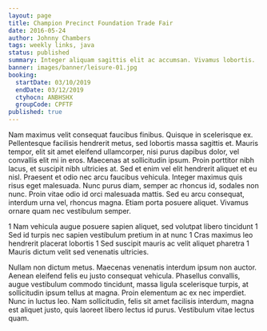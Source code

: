 ```yaml
---
layout: page
title: Champion Precinct Foundation Trade Fair
date: 2016-05-24
author: Johnny Chambers
tags: weekly links, java
status: published
summary: Integer aliquam sagittis elit ac accumsan. Vivamus lobortis.
banner: images/banner/leisure-01.jpg
booking:
  startDate: 03/10/2019
  endDate: 03/12/2019
  ctyhocn: ANBHSHX
  groupCode: CPFTF
published: true
---
```

Nam maximus velit consequat faucibus finibus. Quisque in scelerisque ex. Pellentesque facilisis hendrerit metus, sed lobortis massa sagittis et. Mauris tempor, elit sit amet eleifend ullamcorper, nisi purus dapibus dolor, vel convallis elit mi in eros. Maecenas at sollicitudin ipsum. Proin porttitor nibh lacus, et suscipit nibh ultricies at. Sed et enim vel elit hendrerit aliquet et eu nisl. Praesent et odio nec arcu faucibus vehicula. Integer maximus quis risus eget malesuada. Nunc purus diam, semper ac rhoncus id, sodales non nunc. Proin vitae odio id orci malesuada mattis. Sed eu arcu consequat, interdum urna vel, rhoncus magna. Etiam porta posuere aliquet. Vivamus ornare quam nec vestibulum semper.

1 Nam vehicula augue posuere sapien aliquet, sed volutpat libero tincidunt
1 Sed id turpis nec sapien vestibulum pretium in at nunc
1 Cras maximus leo hendrerit placerat lobortis
1 Sed suscipit mauris ac velit aliquet pharetra
1 Mauris dictum velit sed venenatis ultricies.

Nullam non dictum metus. Maecenas venenatis interdum ipsum non auctor. Aenean eleifend felis eu justo consequat vehicula. Phasellus convallis, augue vestibulum commodo tincidunt, massa ligula scelerisque turpis, at sollicitudin ipsum tellus at magna. Proin elementum ac ex nec imperdiet. Nunc in luctus leo. Nam sollicitudin, felis sit amet facilisis interdum, magna est aliquet justo, quis laoreet libero lectus id purus. Vestibulum vitae lectus quam.
